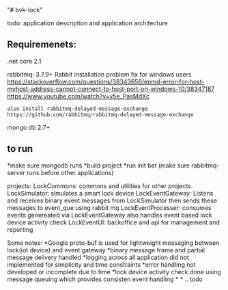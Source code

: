 "# bvk-lock" 

todo: application description and application architecture

Requiremenets:
---
.net core 2.1

rabbitmq: 3.7.9+
	Rabbit installation problem fix for windows users
	https://stackoverflow.com/questions/38343656/epmd-error-for-host-myhost-address-cannot-connect-to-host-port-on-windows-10/38347187
	https://www.youtube.com/watch?v=v5e_PasMdXc
	
	also install rabbitmq-delayed-message-exchange
	https://github.com/rabbitmq/rabbitmq-delayed-message-exchange

mongo db 2.7+

to run
--
*make sure mongodb runs
*build project
*run init bat (make sure rabbitmq-server runs before other applications)

projects:
LockCommons:
	commons and utilities for other projects.
LockSimulator: 
	simulates a smart lock device
LockEventGateway: 
	Listens and receives binary event messages from LockSimulator then sends these messages to event_que using rabbit mq
LockEventProcesser:
	consumes events genereated via LockEventGateway
	also handles event based lock device activity check 
LockEventUI:
	backoffice and api for management and reporting


Some notes:
*Google proto-buf is used for lightweight messaging between lock(iot device) and event gateway
*binary message frame and partial message delivery handled
*logging across all application did not implemented for simplicity and time constraints
*error handling not developed or incomplete due to time
*lock device activity check done using message queuing which provides consisten event handling
*
*
.. todo
